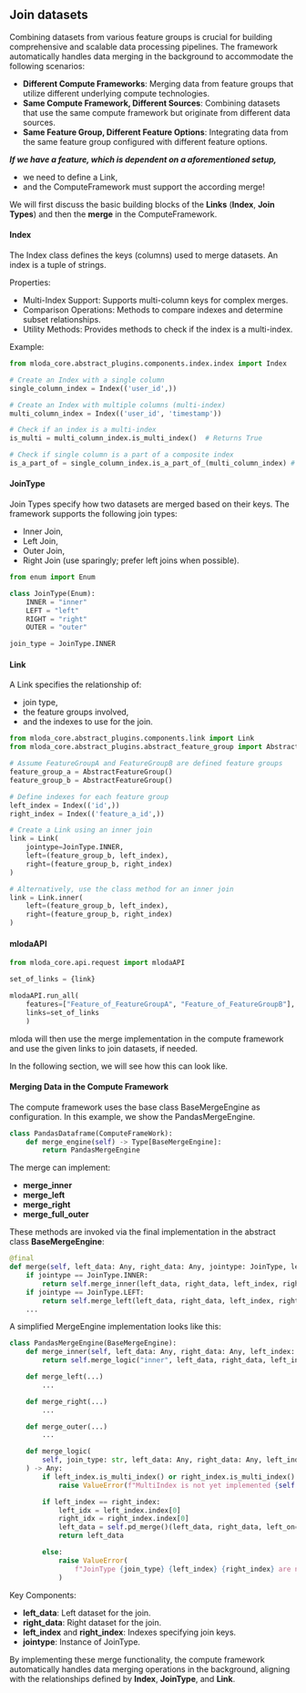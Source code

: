 ## Join datasets

Combining datasets from various feature groups is crucial for building comprehensive and scalable data processing pipelines. The framework automatically handles data merging in the background to accommodate the following scenarios:

-   **Different Compute Frameworks**: Merging data from feature groups that utilize different underlying compute technologies.
-   **Same Compute Framework, Different Sources**: Combining datasets that use the same compute framework but originate from different data sources.
-   **Same Feature Group, Different Feature Options**: Integrating data from the same feature group configured with different feature options.


_**If we have a feature, which is dependent on a aforementioned setup,**_

-   we need to define a Link,
-   and the ComputeFramework must support the according merge!


We will first discuss the basic building blocks of the **Links** (**Index**, **Join Types**) and then the **merge** in the ComputeFramework.

#### Index

The Index class defines the keys (columns) used to merge datasets. An index is a tuple of strings.

Properties:
    
-   Multi-Index Support: Supports multi-column keys for complex merges.
-   Comparison Operations: Methods to compare indexes and determine subset relationships.
-   Utility Methods: Provides methods to check if the index is a multi-index.

Example:

```python
from mloda_core.abstract_plugins.components.index.index import Index

# Create an Index with a single column
single_column_index = Index(('user_id',))

# Create an Index with multiple columns (multi-index)
multi_column_index = Index(('user_id', 'timestamp'))

# Check if an index is a multi-index
is_multi = multi_column_index.is_multi_index()  # Returns True

# Check if single column is a part of a composite index
is_a_part_of = single_column_index.is_a_part_of_(multi_column_index) # Returns True
```

#### JoinType

Join Types specify how two datasets are merged based on their keys. The framework supports the following join types:

-   Inner Join,
-   Left Join,
-   Outer Join,
-   Right Join (use sparingly; prefer left joins when possible).

```python
from enum import Enum

class JoinType(Enum):
    INNER = "inner"
    LEFT = "left"
    RIGHT = "right"
    OUTER = "outer"

join_type = JoinType.INNER
```

#### Link

A Link specifies the relationship of:

-   join type, 
-   the feature groups involved, 
-   and the indexes to use for the join.

```python
from mloda_core.abstract_plugins.components.link import Link
from mloda_core.abstract_plugins.abstract_feature_group import AbstractFeatureGroup

# Assume FeatureGroupA and FeatureGroupB are defined feature groups
feature_group_a = AbstractFeatureGroup()
feature_group_b = AbstractFeatureGroup()

# Define indexes for each feature group
left_index = Index(('id',))
right_index = Index(('feature_a_id',))

# Create a Link using an inner join
link = Link(
    jointype=JoinType.INNER,
    left=(feature_group_b, left_index),
    right=(feature_group_b, right_index)
)

# Alternatively, use the class method for an inner join
link = Link.inner(
    left=(feature_group_b, left_index),
    right=(feature_group_b, right_index)
)
```

#### mlodaAPI

``` python
from mloda_core.api.request import mlodaAPI

set_of_links = {link}

mlodaAPI.run_all(
    features=["Feature_of_FeatureGroupA", "Feature_of_FeatureGroupB"],
    links=set_of_links
    )
```

mloda will then use the merge implementation in the compute framework and use the given links to join datasets, if needed.

In the following section, we will see how this can look like.

#### Merging Data in the Compute Framework

The compute framework uses the base class BaseMergeEngine as configuration.
In this example, we show the PandasMergeEngine.

``` python
class PandasDataframe(ComputeFrameWork):
    def merge_engine(self) -> Type[BaseMergeEngine]:
        return PandasMergeEngine
```

The merge can implement:

-   **merge_inner**
-   **merge_left**
-   **merge_right**
-   **merge_full_outer**

These methods are invoked via the final implementation in the abstract class **BaseMergeEngine**:

``` python
@final
def merge(self, left_data: Any, right_data: Any, jointype: JoinType, left_index: Index, right_index: Index) -> Any:
    if jointype == JoinType.INNER:
        return self.merge_inner(left_data, right_data, left_index, right_index)
    if jointype == JoinType.LEFT:
        return self.merge_left(left_data, right_data, left_index, right_index)
    ...
```

A simplified MergeEngine implementation looks like this:
``` python
class PandasMergeEngine(BaseMergeEngine):
    def merge_inner(self, left_data: Any, right_data: Any, left_index: Index, right_index: Index) -> Any:
        return self.merge_logic("inner", left_data, right_data, left_index, right_index, JoinType.INNER)

    def merge_left(...)
        ...

    def merge_right(...)
        ...

    def merge_outer(...)
        ...

    def merge_logic(
        self, join_type: str, left_data: Any, right_data: Any, left_index: Index, right_index: Index, jointype: JoinType
    ) -> Any:
        if left_index.is_multi_index() or right_index.is_multi_index():
            raise ValueError(f"MultiIndex is not yet implemented {self.__class__.__name__}")

        if left_index == right_index:
            left_idx = left_index.index[0]
            right_idx = right_index.index[0]
            left_data = self.pd_merge()(left_data, right_data, left_on=left_idx, right_on=right_idx, how=join_type)
            return left_data

        else:
            raise ValueError(
                f"JoinType {join_type} {left_index} {right_index} are not yet implemented {self.__class__.__name__}"
            )
```



Key Components:

-   **left_data**: Left dataset for the join.
-   **right_data**: Right dataset for the join.
-   **left_index** and **right_index**: Indexes specifying join keys.
-   **jointype**: Instance of JoinType.

By implementing these merge functionality, the compute framework automatically handles data merging operations in the background, aligning with the relationships defined by **Index**, **JoinType**, and **Link**.
